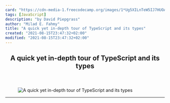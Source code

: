 ```yaml
---
card: "https://cdn-media-1.freecodecamp.org/images/1*Ug5XILnTeW5IJ7HUOAprkw.jpeg"
tags: [JavaScript]
description: "by David Piepgrass"
author: "Milad E. Fahmy"
title: "A quick yet in-depth tour of TypeScript and its types"
created: "2021-08-15T23:47:32+02:00"
modified: "2021-08-15T23:47:32+02:00"
---
```

<div class="site-wrapper">
<main id="site-main" class="site-main outer">
<div class="inner">
<article class="post-full post tag-javascript tag-typescript tag-coding tag-programming tag-tech ">
<header class="post-full-header">
<h1 class="post-full-title">A quick yet in-depth tour of TypeScript and its types</h1>
</header>
<figure class="post-full-image">
<picture>
<source media="(max-width: 700px)" sizes="1px" srcset="data:image/gif;base64,R0lGODlhAQABAIAAAAAAAP///yH5BAEAAAAALAAAAAABAAEAAAIBRAA7 1w">
<source media="(min-width: 701px)" sizes="(max-width: 800px) 400px,
(max-width: 1170px) 700px,
1400px" srcset="https://cdn-media-1.freecodecamp.org/images/1*Ug5XILnTeW5IJ7HUOAprkw.jpeg 300w,
https://cdn-media-1.freecodecamp.org/images/1*Ug5XILnTeW5IJ7HUOAprkw.jpeg 600w,
https://cdn-media-1.freecodecamp.org/images/1*Ug5XILnTeW5IJ7HUOAprkw.jpeg 1000w,
https://cdn-media-1.freecodecamp.org/images/1*Ug5XILnTeW5IJ7HUOAprkw.jpeg 2000w">
<img onerror="this.style.display='none'" src="https://cdn-media-1.freecodecamp.org/images/1*Ug5XILnTeW5IJ7HUOAprkw.jpeg" alt="A quick yet in-depth tour of TypeScript and its types">
</picture>
</figure>
<section class="post-full-content">
<div class="post-content medium-migrated-article">
</div>
<hr>
</section>
</article>
</div>
</main>
</div>
<!-- Google Tag Manager (noscript) -->
<!-- End Google Tag Manager (noscript) -->
